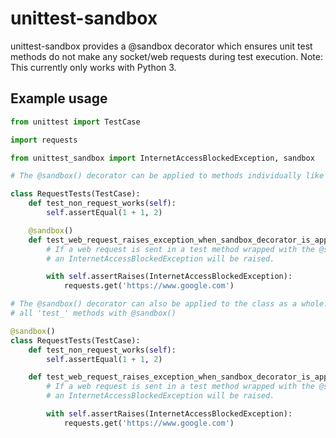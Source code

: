 # unittest-sandbox
unittest-sandbox provides a @sandbox decorator which ensures unit test methods do not make any socket/web requests during test execution.
Note: This currently only works with Python 3.

## Example usage
```python
from unittest import TestCase

import requests

from unittest_sandbox import InternetAccessBlockedException, sandbox

# The @sandbox() decorator can be applied to methods individually like below

class RequestTests(TestCase):
    def test_non_request_works(self):
        self.assertEqual(1 + 1, 2)

    @sandbox()
    def test_web_request_raises_exception_when_sandbox_decorator_is_applied(self):
        # If a web request is sent in a test method wrapped with the @sandbox decorator,
        # an InternetAccessBlockedException will be raised.

        with self.assertRaises(InternetAccessBlockedException):
            requests.get('https://www.google.com')

# The @sandbox() decorator can also be applied to the class as a whole. This is the same as decorating
# all 'test_' methods with @sandbox()

@sandbox()
class RequestTests(TestCase):
    def test_non_request_works(self):
        self.assertEqual(1 + 1, 2)

    def test_web_request_raises_exception_when_sandbox_decorator_is_applied(self):
        # If a web request is sent in a test method wrapped with the @sandbox decorator,
        # an InternetAccessBlockedException will be raised.

        with self.assertRaises(InternetAccessBlockedException):
            requests.get('https://www.google.com')

```
